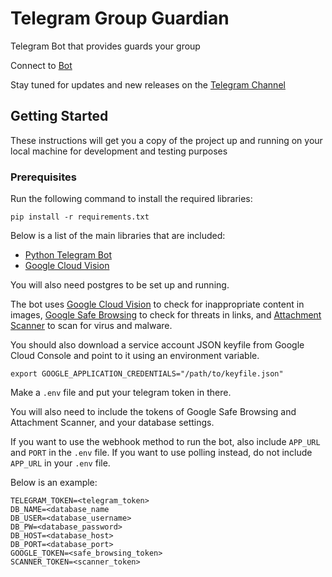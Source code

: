 # Telegram Group Guardian

Telegram Bot that provides guards your group

Connect to [Bot](https://t.me/groupguardianbot)

Stay tuned for updates and new releases on the [Telegram Channel](https://t.me/groupguardianbotdev)

## Getting Started

These instructions will get you a copy of the project up and running on your local machine for development and 
testing purposes

### Prerequisites

Run the following command to install the required libraries:

```
pip install -r requirements.txt
```

Below is a list of the main libraries that are included:

* [Python Telegram Bot](https://github.com/python-telegram-bot/python-telegram-bot)
* [Google Cloud Vision](https://github.com/GoogleCloudPlatform/google-cloud-python/tree/master/vision)

You will also need postgres to be set up and running.

The bot uses [Google Cloud Vision](https://cloud.google.com/vision/) to check for inappropriate content in images, 
[Google Safe Browsing](https://developers.google.com/safe-browsing/) to check for threats in links, and
 [Attachment Scanner](http://www.attachmentscanner.com/) to scan for virus and malware.

You should also download a service account JSON keyfile from Google Cloud Console and point to it using an 
environment variable.

```angular2html
export GOOGLE_APPLICATION_CREDENTIALS="/path/to/keyfile.json"
```

Make a `.env` file and put your telegram token in there. 

You will also need to include the tokens of Google Safe Browsing and Attachment Scanner, and your database settings.



If you want to use the webhook method to run the bot, also include `APP_URL` and `PORT` in the `.env` file. If you 
want to use polling instead, do not include `APP_URL` in your `.env` file.

Below is an example:

```
TELEGRAM_TOKEN=<telegram_token>
DB_NAME=<database_name
DB_USER=<database_username>
DB_PW=<database_password>
DB_HOST=<database_host>
DB_PORT=<database_port>
GOOGLE_TOKEN=<safe_browsing_token>
SCANNER_TOKEN=<scanner_token>
```